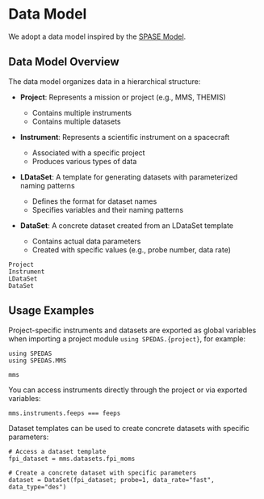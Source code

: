 # Data Model

We adopt a data model inspired by the [SPASE Model](https://spase-group.org/data/model/index.html).

## Data Model Overview

The data model organizes data in a hierarchical structure:

- **Project**: Represents a mission or project (e.g., MMS, THEMIS)
  - Contains multiple instruments
  - Contains multiple datasets
  
- **Instrument**: Represents a scientific instrument on a spacecraft
  - Associated with a specific project
  - Produces various types of data

- **LDataSet**: A template for generating datasets with parameterized naming patterns
  - Defines the format for dataset names
  - Specifies variables and their naming patterns
  
- **DataSet**: A concrete dataset created from an LDataSet template
  - Contains actual data parameters
  - Created with specific values (e.g., probe number, data rate)

```@docs; canonical=false
Project
Instrument
LDataSet
DataSet
```

## Usage Examples

Project-specific instruments and datasets are exported as global variables when importing a project module `using SPEDAS.{project}`, for example:

```@example project
using SPEDAS
using SPEDAS.MMS

mms
```

You can access instruments directly through the project or via exported variables:

```@example project
mms.instruments.feeps === feeps
```

Dataset templates can be used to create concrete datasets with specific parameters:

```@example project
# Access a dataset template
fpi_dataset = mms.datasets.fpi_moms

# Create a concrete dataset with specific parameters
dataset = DataSet(fpi_dataset; probe=1, data_rate="fast", data_type="des")
```